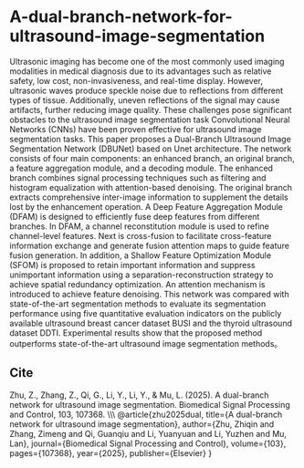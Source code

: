 # A-dual-branch-network-for-ultrasound-image-segmentation

Ultrasonic imaging has become one of the most commonly used imaging modalities in medical diagnosis due to its advantages such as relative safety, low cost, non-invasiveness, and real-time display. However,
ultrasonic waves produce speckle noise due to reflections from different types of tissue. Additionally, uneven reflections of the signal may cause artifacts, further reducing image quality. These challenges
pose significant obstacles to the ultrasound image segmentation task Convolutional Neural Networks (CNNs) have been proven effective for ultrasound image segmentation tasks. This paper proposes a
Dual-Branch Ultrasound Image Segmentation Network (DBUNet) based on Unet architecture. The network consists of four main components: an enhanced branch, an original branch, a feature aggregation module, and a decoding module. The enhanced branch combines signal processing techniques such as filtering and histogram equalization with attention-based denoising. The original branch extracts
comprehensive inter-image information to supplement the details lost by the enhancement operation. A Deep Feature Aggregation Module (DFAM) is designed to efficiently fuse deep features from different
branches. In DFAM, a channel reconstitution module is used to refine channel-level features. Next is cross-fusion to facilitate cross-feature information exchange and generate fusion attention maps to guide feature fusion generation. In addition, a Shallow Feature Optimization Module (SFOM) is proposed to retain important information and suppress unimportant information using a separation-reconstruction strategy to achieve spatial redundancy optimization. An attention mechanism is introduced to achieve feature denoising. This network was compared with state-of-the-art segmentation methods to evaluate its segmentation performance using five quantitative evaluation indicators on the publicly available ultrasound breast cancer dataset BUSI and the thyroid ultrasound dataset DDTI. Experimental results show that the proposed method outperforms state-of-the-art ultrasound image segmentation methods。

## Cite
Zhu, Z., Zhang, Z., Qi, G., Li, Y., Li, Y., & Mu, L. (2025). A dual-branch network for ultrasound image segmentation. Biomedical Signal Processing and Control, 103, 107368.
\\\\\\
@article{zhu2025dual,
  title={A dual-branch network for ultrasound image segmentation},
  author={Zhu, Zhiqin and Zhang, Zimeng and Qi, Guanqiu and Li, Yuanyuan and Li, Yuzhen and Mu, Lan},
  journal={Biomedical Signal Processing and Control},
  volume={103},
  pages={107368},
  year={2025},
  publisher={Elsevier}
}



